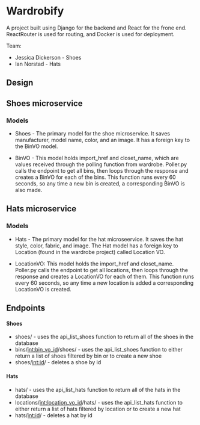 # Wardrobify
A project built using Django for the backend and React for the frone end. ReactRouter is used for routing, and Docker is used for deployment.

Team:
* Jessica Dickerson - Shoes
* Ian Norstad - Hats

## Design

## Shoes microservice

### Models
* Shoes - The primary model for the shoe microservice. It saves manufacturer, model name, color, and an image. It has a foreign key to the BinVO model.

* BinVO - This model holds import_href and closet_name, which are values received through the polling function from wardrobe. Poller.py calls the endpoint to get all bins, then loops through the response and creates a BinVO for each of the bins. This function runs every 60 seconds, so any time a new bin is created, a corresponding BinVO is also made.

## Hats microservice

### Models
* Hats - The primary model for the hat microseervice. It saves the hat style, color, fabric, and image. The Hat model has a foreign key to Location (found in the wardrobe project) called Location VO.

* LocationVO: This model holds the import_href and closet_name. Poller.py calls the endpoint to get all locations, then loops through the response and creates a LocationVO for each of them. This function runs every 60 seconds, so any time a new location is added a corresponding LocationVO is created.

## Endpoints

#### Shoes
* shoes/ - uses the api_list_shoes function to return all of the shoes in the database
* bins/<int:bin_vo_id>/shoes/ - uses the api_list_shoes function to either return a list of shoes filtered by bin or to create a new shoe
* shoes/<int:id>/ - deletes a shoe by id

#### Hats
* hats/ - uses the api_list_hats function to return all of the hats in the database
* locations/<int:location_vo_id>/hats/ - uses the api_list_hats function to either return a list of hats filtered by location or to create a new hat
* hats/<int:id>/ - deletes a hat by id

